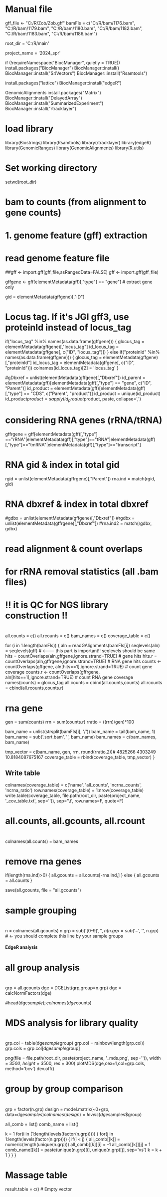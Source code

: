 # Manual file 
gff_file <- "C:/R/Zob/Zob.gff"
bamFls = c("C:/R/bam/1176.bam",
          "C:/R/bam/1179.bam",
           "C:/R/bam/1180.bam",
           "C:/R/bam/1182.bam",
           "C:/R/bam/1183.bam",
           "C:/R/bam/1186.bam")

root_dir = 'C:/R/main'

project_name = '2024_spr'

if (!requireNamespace("BiocManager", quietly = TRUE))
  install.packages("BiocManager")
BiocManager::install()
BiocManager::install("S4Vectors")
BiocManager::install("Rsamtools")

install.packages("lattice")
BiocManager::install("edgeR")

GenomicAlignments
install.packages("Matrix")
BiocManager::install("DelayedArray")
BiocManager::install("SummarizedExperiment")
BiocManager::install("rtracklayer")

# load library
library(Biostrings)
library(Rsamtools)
library(rtracklayer)
library(edgeR)
library(GenomicRanges)
library(GenomicAlignments)
library(R.utils)


# Set working directory
setwd(root_dir)

#
# bam to counts (from alignment to gene counts)
#
# 1. genome feature (gff) extraction
#
# read genome feature file
##gff <- import.gff(gff_file,asRangedData=FALSE)
gff <- import.gff(gff_file)

gffgene <- gff[elementMetadata(gff)[,"type"] == "gene"] # extract gene only

gid = elementMetadata(gffgene)[,"ID"]

# Locus tag. If it's JGI gff3, use proteinId instead of locus_tag
if("locus_tag" %in% names(as.data.frame(gffgene))) {
  glocus_tag = elementMetadata(gffgene)[,"locus_tag"]
  id_locus_tag = elementMetadata(gffgene[, c("ID", "locus_tag")])
} else if("proteinId" %in% names(as.data.frame(gffgene))) {
  glocus_tag = elementMetadata(gffgene)[,"proteinId"]
  id_locus_tag = elementMetadata(gffgene[, c("ID", "proteinId")])
  colnames(id_locus_tag)[2] = 'locus_tag'
}

#gDbxref = unlist(elementMetadata(gffgene)[,"Dbxref"])
id_parent = elementMetadata(gff)[elementMetadata(gff)[,"type"] == "gene", c("ID", "Parent")]
id_product = elementMetadata(gff)[elementMetadata(gff)[,"type"] == "CDS", c("Parent", "product")]
id_product = unique(id_product)
id_product$product = sapply(id_product$product, paste, collapse=',')

# considering RNA genes (rRNA/tRNA)
gffrgene = gff[elementMetadata(gff)[,"type"] =="rRNA"|elementMetadata(gff)[,"type"]=="tRNA"|elementMetadata(gff)[,"type"]=="tmRNA"|elementMetadata(gff)[,"type"]=="transcript"]

# RNA gid & index in total gid
rgid = unlist(elementMetadata(gffrgene)[,"Parent"])
rna.ind = match(rgid, gid)

# RNA dbxref & index in total dbxref
#gdbx = unlist(elementMetadata(gffgene)[,"Dbxref"])
#rgdbx = unlist(elementMetadata(gffrgene)[,"Dbxref"])
#rna.ind2 = match(rgdbx, gdbx)
#
# read alignment & count overlaps
# for rRNA removal statistics (all .bam files)
# !! it is QC for NGS library construction !!
#

all.counts = c()
all.rcounts = c()
bam_names = c()
coverage_table = c()

for (i in 1:length(bamFls)) {
  aln = readGAlignments(bamFls[i])
  seqlevels(aln) = seqlevels(gff)    # <--- this part is important!! seqlevels should be same
  hits = countOverlaps(aln,gffgene,ignore.strand=TRUE)    # gene hits
  hits.r = countOverlaps(aln,gffrgene,ignore.strand=TRUE) # RNA gene hits
  counts <- countOverlaps(gffgene, aln[hits==1],ignore.strand=TRUE)          # count gene coverage
  counts.r <- countOverlaps(gffrgene, aln[hits==1],ignore.strand=TRUE)       # count RNA gene coverage
  names(counts) = glocus_tag
  all.counts = cbind(all.counts,counts)
  all.rcounts = cbind(all.rcounts,counts.r)
  # rna gene
  gen = sum(counts)
  rrn = sum(counts.r)
  rratio = ((rrn)/gen)*100
  
  bam_name = unlist(strsplit(bamFls[i], '/'))
  bam_name = tail(bam_name, 1)
  bam_name = sub('.sort.bam', '', bam_name)
  bam_names = c(bam_names, bam_name)
  
  tmp_vector = c(bam_name, gen, rrn, round(rratio,2))# 4825266 4303249 10.8184087675167
  coverage_table = rbind(coverage_table, tmp_vector)
}

## Write table
colnames(coverage_table) = c('name', 'all_counts', 'ncrna_counts', 'ncrna_ratio')
row.names(coverage_table) = 1:nrow(coverage_table)
write.table(coverage_table, file.path(root_dir, paste(project_name, '_cov_table.txt', sep='')), sep='\t', row.names=F, quote=F)

#
# all.counts, all.gcounts, all.rcount
#
colnames(all.counts) = bam_names

# remove rna genes
if(length(rna.ind)>0) {
  all.gcounts = all.counts[-rna.ind,]
} else {
  all.gcounts = all.counts
}

save(all.gcounts, file = "all.gcounts")
#
# sample grouping
#
n = colnames(all.gcounts)
n.grp = sub('[0-9]$', '', n)
n.grp = sub('-$', '', n.grp) # <- you should complete this line by your sample groups

####
#### EdgeR analysis
####
#
# all group analysis
#
grp = all.gcounts
dge = DGEList(grp,group=n.grp)
dge = calcNormFactors(dge)

#head(dge$sample); colnames(dge$counts)

#
# MDS analysis for library quality
# 
grp.col = table(dge$sample$group)
grp.col = rainbow(length(grp.col)) 
grp.cols = grp.col[dge$sample$group]

png(file = file.path(root_dir, paste(project_name, '_mds.png', sep='')),
    width = 3*500, height = 3*500, res = 300)
plotMDS(dge,cex=1,col=grp.cols, method='bcv')
dev.off()

#
# group by group comparison
#
grp = factor(n.grp)
design = model.matrix(~0+grp, data=dge$samples)
colnames(design) = levels(dge$samples$group)

all_comb = list()
comb_name = list()

k = 1
for(i in (1:length(levels(factor(n.grp))))) {
  for(j in 1:length(levels(factor(n.grp)))) {
    if(i < j) {
      all_comb[[k]] = numeric(length(unique(n.grp)))
      all_comb[[k]][i] = -1
      all_comb[[k]][j] = 1
      comb_name[[k]] = paste(unique(n.grp)[i], unique(n.grp)[j], sep='vs')
      k = k + 1
    }
  }
}

# Massage table
result.table = c() # Empty vector

